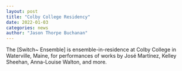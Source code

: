 ```yaml
---
layout: post
title: "Colby College Residency"
date: 2022-01-03
categories: news
author: "Jason Thorpe Buchanan"
---
```


The [Switch~ Ensemble] is ensemble-in-residence at Colby College in Waterville, Maine, for performances of works by José Martínez, Kelley Sheehan, Anna-Louise Walton, and more.
